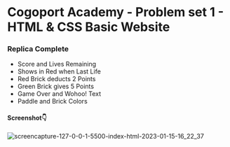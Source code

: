 # Cogoport Academy - Problem set 1 - HTML & CSS Basic Website

### Replica Complete

- Score and Lives Remaining
- Shows in Red when Last Life
- Red Brick deducts 2 Points
- Green Brick gives 5 Points
- Game Over and Wohoo! Text
- Paddle and Brick Colors

#### Screenshot👇
![screencapture-127-0-0-1-5500-index-html-2023-01-15-16_22_37](https://user-images.githubusercontent.com/60514776/212536538-8aaf1afe-a1f2-4587-9c95-7e4095179706.png)
